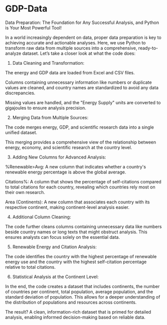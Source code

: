 # GDP-Data
Data Preparation: The Foundation for Any Successful Analysis, and Python is Your Most Powerful Tool!

In a world increasingly dependent on data, proper data preparation is key to achieving accurate and actionable analyses. Here, we use Python to transform raw data from multiple sources into a comprehensive, ready-to-analyze dataset. Let’s take a closer look at what the code does:

1. Data Cleaning and Transformation:

The energy and GDP data are loaded from Excel and CSV files.

Columns containing unnecessary information like numbers or duplicate values are cleaned, and country names are standardized to avoid any data discrepancies.

Missing values are handled, and the "Energy Supply" units are converted to gigajoules to ensure analysis precision.



2. Merging Data from Multiple Sources:

The code merges energy, GDP, and scientific research data into a single unified dataset.

This merging provides a comprehensive view of the relationship between energy, economy, and scientific research at the country level.



3. Adding New Columns for Advanced Analysis:

%Renewable>Avg: A new column that indicates whether a country's renewable energy percentage is above the global average.

Citations%: A column that shows the percentage of self-citations compared to total citations for each country, revealing which countries rely most on their own research.

Area (Continents): A new column that associates each country with its respective continent, making continent-level analysis easier.



4. Additional Column Cleaning:

The code further cleans columns containing unnecessary data like numbers beside country names or long texts that might obstruct analysis. This ensures analysts can focus solely on the essential data.



5. Renewable Energy and Citation Analysis:

The code identifies the country with the highest percentage of renewable energy use and the country with the highest self-citation percentage relative to total citations.



6. Statistical Analysis at the Continent Level:

In the end, the code creates a dataset that includes continents, the number of countries per continent, total population, average population, and the standard deviation of population. This allows for a deeper understanding of the distribution of populations and resources across continents.




The result? A clean, information-rich dataset that is primed for detailed analysis, enabling informed decision-making based on reliable data.
